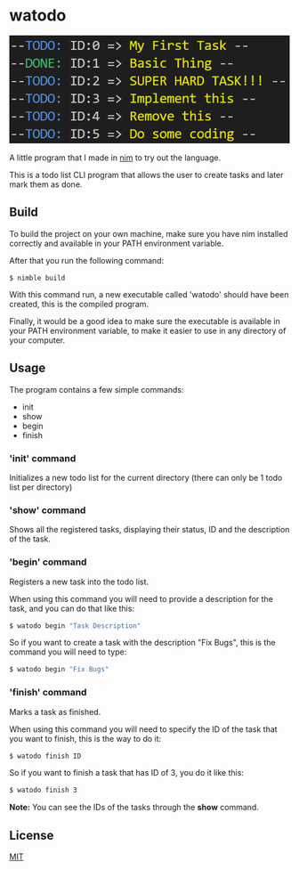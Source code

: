 # watodo

![program demonstration](imgs/main.png)

A little program that I made in [nim](https://nim-lang.org/) to try out the language.

This is a todo list CLI program that allows the user to create tasks and later mark them as done.

## Build

To build the project on your own machine, make sure you have nim installed correctly and available in your PATH environment variable.

After that you run the following command:
```
$ nimble build 
```
With this command run, a new executable called 'watodo' should have been created, this is the compiled program.  

Finally, it would be a good idea to make sure the executable is available in your PATH environment variable, to make it easier to use in any directory of your computer.

## Usage
The program contains a few simple commands:
- init
- show
- begin
- finish

### 'init' command
Initializes a new todo list for the current directory (there can only be 1 todo list per directory) 

### 'show' command
Shows all the registered tasks, displaying their status, ID and the description of the task.

### 'begin' command
Registers a new task into the todo list.

When using this command you will need to provide a description for the task, and you can do that like this:
```bash
$ watodo begin "Task Description"
```
So if you want to create a task with the description "Fix Bugs", this is the command you will need to type:
```bash
$ watodo begin "Fix Bugs"
```

### 'finish' command
Marks a task as finished.

When using this command you will need to specify the ID of the task that you want to finish, this is the way to do it:
```bash
$ watodo finish ID
```
So if you want to finish a task that has ID of 3, you do it like this:
```bash
$ watodo finish 3
```
__Note:__ You can see the IDs of the tasks through the __show__ command.

## License
[MIT](https://choosealicense.com/licenses/mit/)